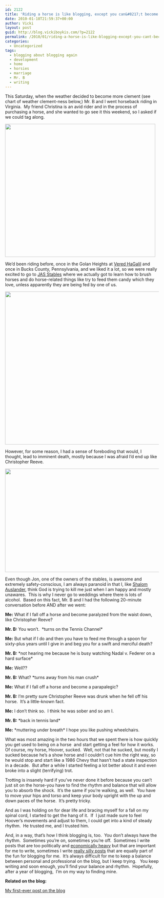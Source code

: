 ```yaml
---
id: 2122
title: 'Riding a horse is like blogging, except you can&#8217;t become a parapalegic if you blog'
date: 2010-01-18T21:59:37+00:00
author: Vicki
layout: post
guid: http://blog.vickiboykis.com/?p=2122
permalink: /2010/01/riding-a-horse-is-like-blogging-except-you-cant-become-a-parapalegic-if-you-blog/
categories:
  - Uncategorized
tags:
  - blogging about blogging again
  - development
  - home
  - horsies
  - marriage
  - Mr. B
  - writing
---
```

This Saturday, when the weather decided to become more clement (see chart of weather clement-ness below,) Mr. B and I went horseback riding in Virginia.  My friend Christina is an avid rider and in the process of purchasing a horse, and she wanted to go see it this weekend, so I asked if we could tag along.

[<img class="aligncenter size-full wp-image-2123" title="Weather" src="http://blog.vickiboykis.com/wp-content/uploads/2010/01/Weather.png" alt="" width="492" height="436" />](http://blog.vickiboykis.com/wp-content/uploads/2010/01/Weather.png)

We&#8217;d been riding before, once in the Golan Heights at [Vered HaGalil](http://www.veredhagalil.com/) and once in Bucks County, Pennsylvania, and we liked it a lot, so we were really excited to go to [JAS Stables](http://www.jasstables.com/JAS_Stables/Home.html) where we actually got to learn how to brush horses and do horse-related things like try to feed them candy which they love, unless apparently they are being fed by one of us.

[<img class="aligncenter size-full wp-image-2133" title="Picture 3" src="http://blog.vickiboykis.com/wp-content/uploads/2010/01/Picture-3.png" alt="" width="664" height="501" />](http://blog.vickiboykis.com/wp-content/uploads/2010/01/Picture-3.png)

However, for some reason, I had a sense of foreboding that would, I thought, lead to imminent death, mostly because I was afraid I&#8217;d end up like Christopher Reeve.

[<img class="aligncenter size-full wp-image-2132" title="horsie" src="http://blog.vickiboykis.com/wp-content/uploads/2010/01/horsie.jpg" alt="" width="604" height="339" />](http://blog.vickiboykis.com/wp-content/uploads/2010/01/horsie.jpg)

Even though Jon, one of the owners of the stables, is awesome and extremely safety-conscious, I am always paranoid in that I, like [Shalom Auslander](http://en.wikipedia.org/wiki/Shalom_Auslander), think God is trying to kill me just when I am happy and mostly unawares.  This is why I never go to weddings where there is lots of alcohol.  Based on this fact, Mr. B and I had the following 20-minute conversation before AND after we went:

**Me:** What if I fall off a horse and become paralyzed from the waist down, like Christopher Reeve?
  
**Mr. B:** You won&#8217;t.  \*turns on the Tennis Channel\*
  
**Me:** But what if I do and then you have to feed me through a spoon for sixty-plus years until I give in and beg you for a swift and merciful death?
  
**Mr. B:** \*not hearing me because he is busy watching Nadal v. Federer on a hard surface\*
  
**Me:** Well??
  
**Mr. B:** What? \*turns away from his man crush\*
  
**Me:** What if I fall off a horse and become a parapalegic?
  
**Mr. B:** I&#8217;m pretty sure Christopher Reeve was drunk when he fell off his horse.  It&#8217;s a little-known fact.
  
**Me:** I don&#8217;t think so.  I think he was sober and so am I.
  
**Mr. B:** \*back in tennis land\*
  
**Me:** \*muttering under breath\* I hope you like pushing wheelchairs.

What was most amazing in the two hours that we spent there is how quickly you get used to being on a horse  and start getting a feel for how it works.  Of course, my horse, Hoover, sucked.  Well, not that he sucked, but mostly I sucked because he&#8217;s a show horse and I couldn&#8217;t cue him the right way, so he would stop and start like a 1986 Chevy that hasn&#8217;t had a state inspection in a decade.  But after a while I started feeling a lot better about it and even broke into a slight (terrifying) trot.

Trotting is insanely hard if you&#8217;ve never done it before because you can&#8217;t just sit on the horse-you have to find the rhythm and balance that will allow you to absorb the shock.  It&#8217;s the same if you&#8217;re walking, as well.  You have to move your hips and torso and keep your body upright with the up and down paces of the horse.  It&#8217;s pretty tricky.

And as I was holding on for dear life and bracing myself for a fall on my spinal cord, I started to get the hang of it.  If  I just made sure to feel Hoover&#8217;s movements and adjust to them, I could get into a kind of steady rhythm.  He trusted me, and I trusted him.

And, in a way, that&#8217;s how I think blogging is, too.  You don&#8217;t always have the rhythm.  Sometimes you&#8217;re on, sometimes you&#8217;re off.  Sometimes I write posts that are too politically and [economically heavy](http://blog.vickiboykis.com/2009/01/25/predictions-on-the-economy-from-a-dismal-scientist/) but that are important for me to write, sometimes I write [really silly posts](http://blog.vickiboykis.com/2009/02/06/the-most-depressing-baby-songs-ever-russian-ones/) that are equally part of the fun for blogging for me.  It&#8217;s always difficult for me to keep a balance between personal and professional on the blog, but I keep trying.   You keep writing and soon enough, you&#8217;ll find your balance and rhythm.  Hopefully, after a year of blogging,  I&#8217;m on my way to finding mine.

**Related on the blog:**

[My first-ever post on the blog](http://blog.vickiboykis.com/2009/01/07/hello-world/)